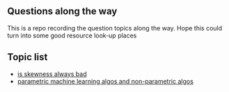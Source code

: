 ## Questions along the way

This is a repo recording the question topics along the way.
Hope this could turn into some good resource look-up places

## Topic list
* [is skewness always bad](/isSkewnessAlwaysBad.md)
* [parametric machine learning algos and non-parametric algos](/parametricAndNon.md)
